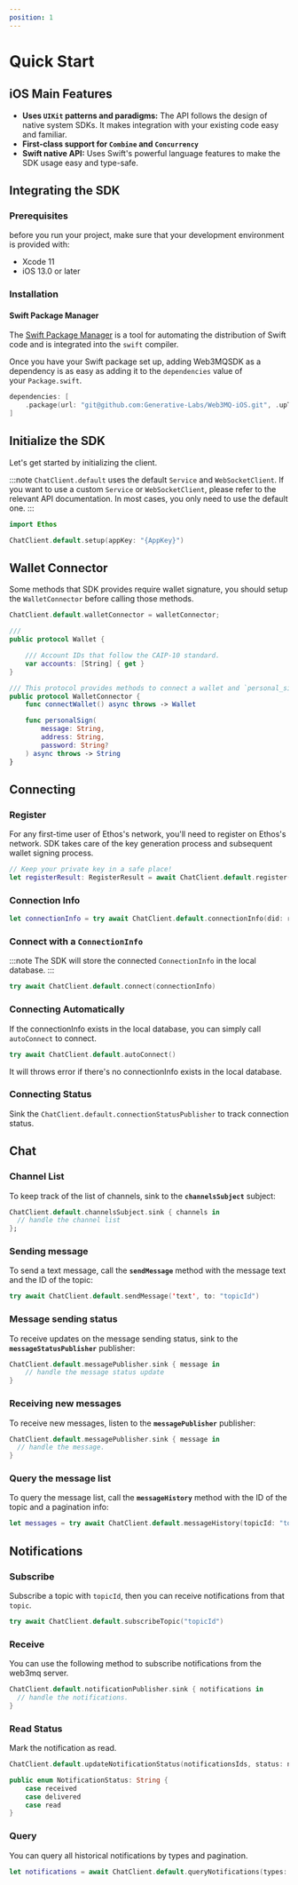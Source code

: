 ```yaml
---
position: 1
---
```


# Quick Start

## iOS Main Features

- **Uses `UIKit` patterns and paradigms:** The API follows the design of native system SDKs. It makes integration with your existing code easy and familiar.
- **First-class support for `Combine` and `Concurrency`**
- **Swift native API:** Uses Swift's powerful language features to make the SDK usage easy and type-safe.

## Integrating the SDK

### Prerequisites

before you run your project, make sure that your development environment is provided with:

- Xcode 11
- iOS 13.0 or later

### Installation

#### Swift Package Manager

The [Swift Package Manager](https://swift.org/package-manager/) is a tool for automating the distribution of Swift code and is integrated into the `swift` compiler.

Once you have your Swift package set up, adding Web3MQSDK as a dependency is as easy as adding it to the `dependencies` value of your `Package.swift`.

```swift
dependencies: [
    .package(url: "git@github.com:Generative-Labs/Web3MQ-iOS.git", .upToNextMajor(from: "0.1.0"))
]
```

## Initialize the SDK

Let's get started by initializing the client.

:::note
 `ChatClient.default` uses the default `Service` and `WebSocketClient`. If you want to use a custom `Service` or `WebSocketClient`, please refer to the relevant API documentation. In most cases, you only need to use the default one.
:::

```swift
import Ethos

ChatClient.default.setup(appKey: "{AppKey}")
```

## Wallet Connector

Some methods that SDK provides require wallet signature,  you should setup the `WalletConnector` before calling those methods.

```swift
ChatClient.default.walletConnector = walletConnector;
```

```swift
///
public protocol Wallet {

    /// Account IDs that follow the CAIP-10 standard.
    var accounts: [String] { get }
}

/// This protocol provides methods to connect a wallet and `personal_sign`
public protocol WalletConnector {
    func connectWallet() async throws -> Wallet

    func personalSign(
        message: String,
        address: String,
        password: String?
    ) async throws -> String
}

```

## Connecting

### Register

For any first-time user of Ethos's network, you'll need to register on Ethos's network. SDK takes care of the key generation process and subsequent wallet signing process.

```swift
// Keep your private key in a safe place!
let registerResult: RegisterResult = await ChatClient.default.register(did: DID("did_type", "did_value"))
```

### Connection Info

```swift
let connectionInfo = try await ChatClient.default.connectionInfo(did: registerResult.did, privateKey: registerResult.privateKey)
```

### Connect with a `ConnectionInfo`

:::note
The SDK will store the connected `ConnectionInfo` in the local database.
:::

```swift
try await ChatClient.default.connect(connectionInfo)
```

### Connecting Automatically

If the connectionInfo exists in the local database, you can simply call `autoConnect` to connect.

```swift
try await ChatClient.default.autoConnect()
```

It will throws error if there's no connectionInfo exists in the local database.

### Connecting Status

Sink the `ChatClient.default.connectionStatusPublisher` to track connection status.

## Chat

### Channel List

To keep track of the list of channels, sink to the **`channelsSubject`** subject:

```dart
ChatClient.default.channelsSubject.sink { channels in
  // handle the channel list 
};
```

### Sending message

To send a text message, call the **`sendMessage`** method with the message text and the ID of the topic:

```swift
try await ChatClient.default.sendMessage('text', to: "topicId")
```

### Message sending status

To receive updates on the message sending status, sink to the **`messageStatusPublisher`** publisher:

```swift
ChatClient.default.messagePublisher.sink { message in 
    // handle the message status update 
}
```

### Receiving new messages

To receive new messages, listen to the **`messagePublisher`** publisher:

```swift
ChatClient.default.messagePublisher.sink { message in 
  // handle the message.   
}
```

### Query the message list

To query the message list, call the **`messageHistory`** method with the ID of the topic and a pagination info:

```swift
let messages = try await ChatClient.default.messageHistory(topicId: "topicId", pageCount: 1, pageSize: 100)
```

## Notifications

### Subscribe

Subscribe a topic with `topicId`, then you can receive notifications from that `topic`.

```swift
try await ChatClient.default.subscribeTopic("topicId")
```

### Receive

You can use the following method to subscribe notifications from the web3mq server.

```dart
ChatClient.default.notificationPublisher.sink { notifications in 
  // handle the notifications.
}
```

### Read Status

Mark the notification as read.

```swift
ChatClient.default.updateNotificationStatus(notificationsIds, status: notificationStatus);

public enum NotificationStatus: String {
    case received
    case delivered
    case read
}

```

### Query

You can query all historical notifications by types and pagination.

```swift
let notifications = await ChatClient.default.queryNotifications(types: [types], pageCount: 1, pageSize: 30);
```
